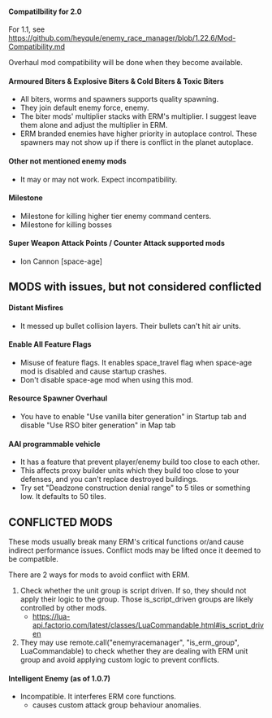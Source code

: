 #### Compatilbility for 2.0

For 1.1, see https://github.com/heyqule/enemy_race_manager/blob/1.22.6/Mod-Compatibility.md

Overhaul mod compatibility will be done when they become available.

#### Armoured Biters & Explosive Biters & Cold Biters & Toxic Biters

- All biters, worms and spawners supports quality spawning.
- They join default enemy force, enemy.
- The biter mods' multiplier stacks with ERM's multiplier. I suggest leave them alone and adjust the multiplier in ERM.
- ERM branded enemies have higher priority in autoplace control.  These spawners may not show up if there is conflict in the planet autoplace.

#### Other not mentioned enemy mods

- It may or may not work. Expect incompatibility.

#### Milestone

- Milestone for killing higher tier enemy command centers.
- Milestone for killing bosses

#### Super Weapon Attack Points / Counter Attack supported mods
- Ion Cannon [space-age]

## MODS with issues, but not considered conflicted
#### Distant Misfires
- It messed up bullet collision layers.  Their bullets can't hit air units.

#### Enable All Feature Flags
- Misuse of feature flags.  It enables space_travel flag when space-age mod is disabled and cause startup crashes.
- Don't disable space-age mod when using this mod.

#### Resource Spawner Overhaul
- You have to enable "Use vanilla biter generation" in Startup tab and disable "Use RSO biter generation" in Map tab

#### AAI programmable vehicle

- It has a feature that prevent player/enemy build too close to each other.
- This affects proxy builder units which they build too close to your defenses, and you can't replace destroyed
  buildings.
- Try set "Deadzone construction denial range" to 5 tiles or something low. It defaults to 50 tiles.

## CONFLICTED MODS
These mods usually break many ERM's critical functions or/and cause indirect performance issues. Conflict mods may be lifted once it deemed to be compatible.

There are 2 ways for mods to avoid conflict with ERM.
1. Check whether the unit group is script driven.  If so, they should not apply their logic to the group.  Those is_script_driven groups are likely controlled by other mods. 
   - https://lua-api.factorio.com/latest/classes/LuaCommandable.html#is_script_driven
2. They may use remote.call("enemyracemanager", "is_erm_group", LuaCommandable) to check whether they are dealing with ERM unit group and avoid applying custom logic to prevent conflicts. 

#### Intelligent Enemy (as of 1.0.7)
- Incompatible.  It interferes ERM core functions.  
  - causes custom attack group behaviour anomalies.
